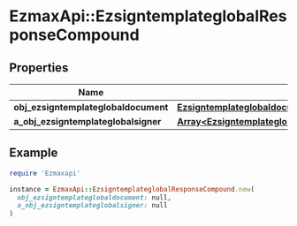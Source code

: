 # EzmaxApi::EzsigntemplateglobalResponseCompound

## Properties

| Name | Type | Description | Notes |
| ---- | ---- | ----------- | ----- |
| **obj_ezsigntemplateglobaldocument** | [**EzsigntemplateglobaldocumentResponse**](EzsigntemplateglobaldocumentResponse.md) |  | [optional] |
| **a_obj_ezsigntemplateglobalsigner** | [**Array&lt;EzsigntemplateglobalsignerResponseCompound&gt;**](EzsigntemplateglobalsignerResponseCompound.md) |  |  |

## Example

```ruby
require 'Ezmaxapi'

instance = EzmaxApi::EzsigntemplateglobalResponseCompound.new(
  obj_ezsigntemplateglobaldocument: null,
  a_obj_ezsigntemplateglobalsigner: null
)
```

